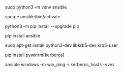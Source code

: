 sudo python3 -m venv ansible

source ansible/bin/activate

python3 -m pip install --upgrade pip

pip install ansible

sudo apt-get install python3-dev libkrb5-dev krb5-user

pip install pywinrm[kerberos]

ansible windows -m win_ping -i kerberos_hosts -vvvv
